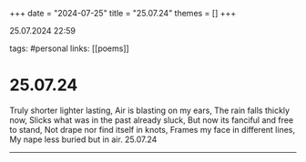 +++
date = "2024-07-25"
title = "25.07.24"
themes = []
+++

25.07.2024 22:59

tags: #personal
links: [[poems]]

# 25.07.24

Truly shorter lighter lasting,
Air is blasting on my ears,
The rain falls thickly now,
Slicks what was in the past already sluck,
But now its fanciful and free to stand,
Not drape nor find itself in knots,
Frames my face in different lines,
My nape less buried but in air.
25.07.24

---

